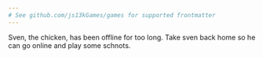 ```yaml
---
# See github.com/js13kGames/games for supported frontmatter
---
```

Sven, the chicken, has been offline for too long. Take sven back home so he can go online and play some schnots.